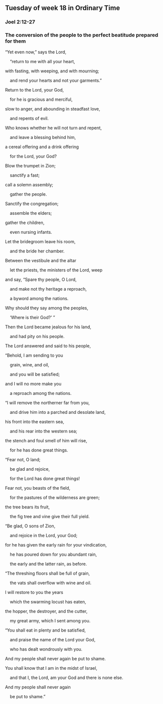 ## Tuesday of week 18 in Ordinary Time

### Joel 2:12-27

### The conversion of the people to the perfect beatitude prepared for them

“Yet even now,” says the Lord,

    “return to me with all your heart,

with fasting, with weeping, and with mourning;

    and rend your hearts and not your garments.”

Return to the Lord, your God,

    for he is gracious and merciful,

slow to anger, and abounding in steadfast love,

    and repents of evil.

Who knows whether he will not turn and repent,

    and leave a blessing behind him,

a cereal offering and a drink offering

    for the Lord, your God?

Blow the trumpet in Zion;

    sanctify a fast;

call a solemn assembly;

    gather the people.

Sanctify the congregation;

    assemble the elders;

gather the children,

    even nursing infants.

Let the bridegroom leave his room,

    and the bride her chamber.

Between the vestibule and the altar

    let the priests, the ministers of the Lord, weep

and say, “Spare thy people, O Lord,

    and make not thy heritage a reproach,

    a byword among the nations.

Why should they say among the peoples,

    ‘Where is their God?’ ”

Then the Lord became jealous for his land,

    and had pity on his people.

The Lord answered and said to his people,

“Behold, I am sending to you

    grain, wine, and oil,

    and you will be satisfied;

and I will no more make you

    a reproach among the nations.

“I will remove the northerner far from you,

    and drive him into a parched and desolate land,

his front into the eastern sea,

    and his rear into the western sea;

the stench and foul smell of him will rise,

    for he has done great things.

“Fear not, O land;

    be glad and rejoice,

    for the Lord has done great things!

Fear not, you beasts of the field,

    for the pastures of the wilderness are green;

the tree bears its fruit,

    the fig tree and vine give their full yield.

“Be glad, O sons of Zion,

    and rejoice in the Lord, your God;

for he has given the early rain for your vindication,

    he has poured down for you abundant rain,

    the early and the latter rain, as before.

“The threshing floors shall be full of grain,

    the vats shall overflow with wine and oil.

I will restore to you the years

    which the swarming locust has eaten,

the hopper, the destroyer, and the cutter,

    my great army, which I sent among you.

“You shall eat in plenty and be satisfied,

    and praise the name of the Lord your God,

    who has dealt wondrously with you.

And my people shall never again be put to shame.

You shall know that I am in the midst of Israel,

    and that I, the Lord, am your God and there is none else.

And my people shall never again

    be put to shame.”